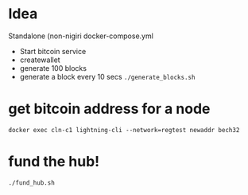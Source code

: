 # Idea

Standalone (non-nigiri docker-compose.yml

- Start bitcoin service
- createwallet
- generate 100 blocks
- generate a block every 10 secs `./generate_blocks.sh`



# get bitcoin address for a node

`docker exec cln-c1 lightning-cli --network=regtest newaddr bech32`

# fund the hub!

`./fund_hub.sh`